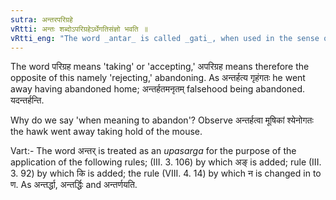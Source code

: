 ```yaml
---
sutra: अन्तरपरिग्रहे
vRtti: अन्तः शब्दोऽपरिग्रहेऽर्थेगतिसंज्ञो भवति ॥
vRtti_eng: "The word _antar_ is called _gati_, when used in the sense of 'non-accepting,' in composition with a verb."
---
```

The word परिग्रह means 'taking' or 'accepting,' अपरिग्रह means therefore the opposite of this namely 'rejecting,' abandoning. As अन्तर्हत्य गृहंगतः he went away having abandoned home; अन्तर्हतमनृतम् falsehood being abandoned. यदन्तर्हन्ति.

Why do we say 'when meaning to abandon'? Observe अन्तर्हत्वा मूषिकां श्येनोगतः the hawk went away taking hold of the mouse.

Vart:- The word अन्तर् is treated as an _upasarga_ for the purpose of the application of the following rules; (III. 3. 106) by which अङ् is added; rule (III. 3. 92) by which कि is added; the rule (VIII. 4. 14) by which न is changed in to ण. As अन्तर्द्धा, अन्तर्द्धिः and अन्तर्णयति.

